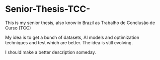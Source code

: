 # Senior-Thesis-TCC-
This is my senior thesis, also know in Brazil as Trabalho de Conclusão de Curso (TCC)

My idea is to get a bunch of datasets, AI models and optimization techniques and test which are better.
The idea is still evolving.

I should make a better description someday.
